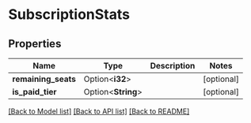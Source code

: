 # SubscriptionStats

## Properties

Name | Type | Description | Notes
------------ | ------------- | ------------- | -------------
**remaining_seats** | Option<**i32**> |  | [optional]
**is_paid_tier** | Option<**String**> |  | [optional]

[[Back to Model list]](../README.md#documentation-for-models) [[Back to API list]](../README.md#documentation-for-api-endpoints) [[Back to README]](../README.md)


